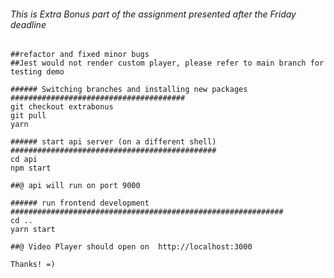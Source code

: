###### This is Extra Bonus part of the assignment presented after the Friday deadline #######
```#Cleaned out create-react-app related files and setup Webpack config 
##refactor and fixed minor bugs 
##Jest would not render custom player, please refer to main branch for testing demo

###### Switching branches and installing new packages #######################################
git checkout extrabonus
git pull
yarn

###### start api server (on a different shell) ##############################################
cd api
npm start

##@ api will run on port 9000

###### run frontend development #############################################################
cd ..
yarn start

##@ Video Player should open on  http://localhost:3000

Thanks! =)
```
